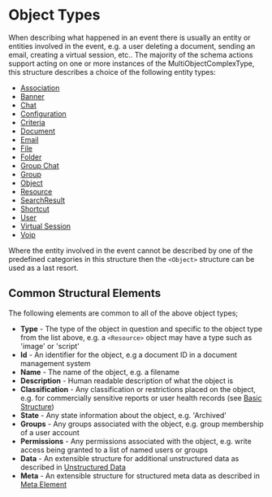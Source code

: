 # Object Types
When describing what happened in an event there is usually an entity or entities involved in the event, e.g. a user deleting a document, sending an email, creating a virtual session, etc.. The majority of the schema actions support acting on one or more instances of the MultiObjectComplexType, this structure describes a choice of the following entity types:

* [Association](./association.md)
* [Banner](./banner.md)
* [Chat](./chat.md)
* [Configuration](./configuration.md)
* [Criteria](./criteria.md)
* [Document](./document.md)
* [Email](./email.md)
* [File](./file.md)
* [Folder](./folder.md)
* [Group Chat](./groupChat.md)
* [Group](./group.md)
* [Object](./object.md)
* [Resource](./resource.md)
* [SearchResult](./searchResult.md)
* [Shortcut](./shortcut.md)
* [User](./user.md)
* [Virtual Session](./virtualSession.md)
* [Voip](./voip.md)

Where the entity involved in the event cannot be described by one of the predefined categories in this structure then the `<Object>` structure can be used as a last resort.

## Common Structural Elements
The following elements are common to all of the above object types;

* **Type** - The type of the object in question and specific to the object type from the list above, e.g. a `<Resource>` object may have a type such as 'image' or 'script'
* **Id** - An identifier for the object, e.g a document ID in a document management system
* **Name** - The name of the object, e.g. a filename
* **Description** - Human readable description of what the object is
* **Classification** - Any classification or restrictions placed on the object, e.g. for commercially sensitive reports or user health records (see [Basic Structure](../basicStructure/README.md))
* **State** - Any state information about the object, e.g. 'Archived' 
* **Groups** - Any groups associated with the object, e.g. group membership of a user account
* **Permissions** - Any permissions associated with the object, e.g. write access being granted to a list of named users or groups
* **Data** - An extensible structure for additional unstructured data as described in [Unstructured Data](../unstructuredData.md)
* **Meta** - An extensible structure for structured meta data as described in [Meta Element](../meta.md)

